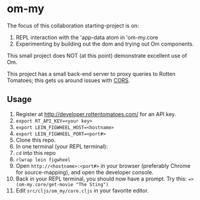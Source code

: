 # om-my

The focus of this collaboration starting-project is on:

1. REPL interaction with the 'app-data atom in 'om-my.core
1. Experimenting by building out the dom and trying out Om components.

This small project does NOT (at this point) demonstrate excellent use of Om.

This project has a small back-end server to proxy queries to Rotten
Tomatoes; this gets us around issues with [CORS](https://en.wikipedia.org/wiki/Cross-origin_resource_sharing).

## Usage

1. Register at http://developer.rottentomatoes.com/ for an API key.
1. ```export RT_API_KEY=<your key>```
1. ```export LEIN_FIGWHEEL_HOST=<hostname>```
1. ```export LEIN_FIGWHEEL_PORT=<port#>```
1. Clone this repo.
1. In one terminal (your REPL terminal):
 1. ```cd``` into this repo
 1. ```rlwrap lein figwheel```
1. Open ```http://<hostname>:<port#>``` in your browser (preferably Chrome for source-mapping), and open the developer console.
 1. Back in your REPL terminal, you should now have a prompt. Try this: ```=> (om-my.core/get-movie "The Sting")```
1. Edit ```src/cljs/om_my/core.cljs``` in your favorite editor.

